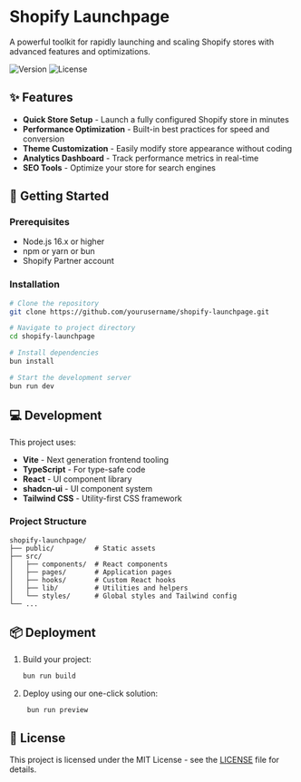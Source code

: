 # Shopify Launchpage

A powerful toolkit for rapidly launching and scaling Shopify stores with advanced features and optimizations.

![Version](https://img.shields.io/badge/version-1.0.0-blue.svg)
![License](https://img.shields.io/badge/license-MIT-green.svg)

## ✨ Features

- **Quick Store Setup** - Launch a fully configured Shopify store in minutes
- **Performance Optimization** - Built-in best practices for speed and conversion
- **Theme Customization** - Easily modify store appearance without coding
- **Analytics Dashboard** - Track performance metrics in real-time
- **SEO Tools** - Optimize your store for search engines

## 🚀 Getting Started

### Prerequisites

- Node.js 16.x or higher
- npm or yarn or bun
- Shopify Partner account

### Installation

```bash
# Clone the repository
git clone https://github.com/yourusername/shopify-launchpage.git

# Navigate to project directory
cd shopify-launchpage

# Install dependencies
bun install

# Start the development server
bun run dev
```

## 💻 Development

This project uses:

- **Vite** - Next generation frontend tooling
- **TypeScript** - For type-safe code
- **React** - UI component library
- **shadcn-ui** - UI component system
- **Tailwind CSS** - Utility-first CSS framework

### Project Structure

```
shopify-launchpage/
├── public/          # Static assets
├── src/
│   ├── components/  # React components
│   ├── pages/       # Application pages
│   ├── hooks/       # Custom React hooks
│   ├── lib/         # Utilities and helpers
│   └── styles/      # Global styles and Tailwind config
└── ...
```

## 📦 Deployment

1. Build your project:
   ```bash
   bun run build
   ```

2. Deploy using our one-click solution:
   ```bash
    bun run preview
   ```



## 📝 License

This project is licensed under the MIT License - see the [LICENSE](LICENSE) file for details.
